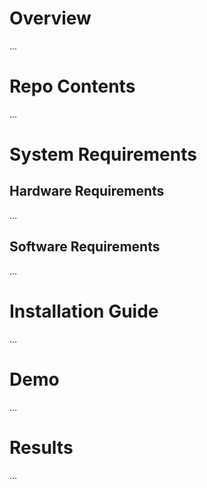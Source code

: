 # Overview
...

# Repo Contents
...

# System Requirements
## Hardware Requirements
...
## Software Requirements
...

# Installation Guide
...

# Demo
...

# Results
...
